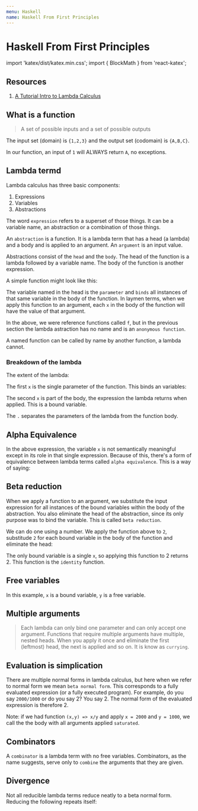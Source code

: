 ```yaml
---
menu: Haskell
name: Haskell From First Principles
---
```


# Haskell From First Principles

import 'katex/dist/katex.min.css';
import { BlockMath } from 'react-katex';

## Resources

1. [A Tutorial Intro to Lambda Calculus](https://www.inf.fu-berlin.de/lehre/WS03/alpi/lambda.pdf)

## What is a function

> A set of possible inputs and a set of possible outputs

<BlockMath math="f(1) = A" />
<BlockMath math="f(2) = B" />
<BlockMath math="f(3) = C" />

The input set (domain) is `{1,2,3}` and the output set (codomain) is `{A,B,C}`.

In our function, an input of `1` will ALWAYS return `A`, no exceptions.

## Lambda termd

Lambda calculus has three basic components:

1. Expressions
2. Variables
3. Abstractions

The word `expression` refers to a superset of those things. It can be a variable name, an abstraction or a combination of those things.

An `abstraction` is a function. It is a lambda term that has a head (a lambda) and a body and is applied to an argument. An `argument` is an input value.

Abstractions consist of the `head` and the `body`. The head of the function is a lambda followed by a variable name. The body of the function is another expression.

A simple function might look like this:

<BlockMath math="\lambda x.x" />

The variable named in the head is the `parameter` and `binds` all instances of that same variable in the body of the function. In laymen terms, when we apply this function to an argument, each `x` in the body of the function will have the value of that argument.

In the above, we were reference functions called `f`, but in the previous section the lambda astraction has no name and is an `anonymous function`.

A named function can be called by name by another function, a lambda cannot.

### Breakdown of the lambda

The extent of the lambda:

<BlockMath math="\lambda x." />

The first `x` is the single parameter of the function. This binds an variables:

The second `x` is part of the body, the expression the lambda returns when applied. This is a bound variable.

The `.` separates the parameters of the lambda from the function body.

## Alpha Equivalence

<BlockMath math="\lambda x.x" />

In the above expression, the variable `x` is not semantically meaningful except in its role in that single expression. Because of this, there's a form of equivalence between lambda terms called `alpha equivalence`. This is a way of saying:

<BlockMath math="\lambda x.x = \lambda d.d = \lambda z.z" />

## Beta reduction

When we apply a function to an argument, we substitute the input expression for all instances of the bound variables within the body of the abstraction. You also eliminate the head of the abstraction, since its only purpose was to bind the variable. This is called `beta reduction`.

We can do one using a number. We apply the function above to `2`, substitude `2` for each bound variable in the body of the function and eliminate the head:

<BlockMath math="( \lambda x.x ) 2 = 2" />

The only bound variable is a single `x`, so applying this function to 2 returns 2. This function is the `identity` function.

## Free variables

<BlockMath math="\lambda x.xy" />

In this example, `x` is a bound variable, `y` is a free variable.

## Multiple arguments

> Each lambda can only bind one parameter and can only accept one argument. Functions that require multiple arguments have multiple, nested heads. When you apply it once and eliminate the first (leftmost) head, the next is applied and so on. It is know as `currying`.

## Evaluation is simplication

There are multiple normal forms in lambda calculus, but here when we refer to normal form we mean `beta normal form`. This corresponds to a fully evaluated expression (or a fully executed program). For example, do you say `2000/1000` or do you say 2? You say 2. The normal form of the evaluated expression is therefore 2.

Note: if we had function `(x,y) => x/y` and apply `x = 2000` and `y = 1000`, we call the the body with all arguments applied `saturated`.

## Combinators

A `combinator` is a lambda term with no free variables. Combinators, as the name suggests, serve only to `combine` the arguments that they are given.

## Divergence

Not all reducible lambda terms reduce neatly to a beta normal form. Reducing the following repeats itself:

<BlockMath math="(\lambda x.xx)(\lambda x.xx)" />
<BlockMath math="(x := \lambda x.xx|xx)" />
<BlockMath math="(\lambda x.xx)(\lambda x.xx)" />

